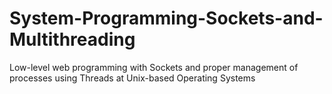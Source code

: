 # System-Programming-Sockets-and-Multithreading
Low-level web programming with Sockets and proper management of processes using Threads at Unix-based Operating Systems
